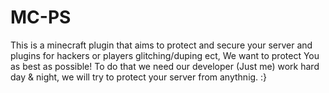 # MC-PS
This is a minecraft plugin that aims to protect and secure your server and plugins for hackers or  players glitching/duping ect, We want to protect You as best as possible! To do that we need our developer (Just me) work hard day & night, we will try to protect your server from anythnig. :}
